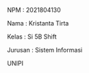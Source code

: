 NPM   : 2021804130

Nama  : Kristanta Tirta

Kelas : Si 5B Shift

Jurusan : Sistem Informasi

UNIPI
